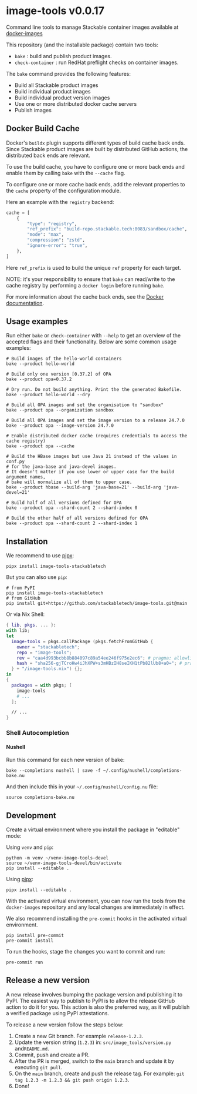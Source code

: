 # image-tools v0.0.17

Command line tools to manage Stackable container images available at [docker-images](https://github.com/stackabletech/docker-images)

This repository (and the installable package) contain two tools:

* `bake` : build and publish product images.
* `check-container` : run RedHat preflight checks on container images.

The `bake` command provides the following features:

* Build all Stackable product images
* Build individual product images
* Build individual product version images
* Use one or more distributed docker cache servers
* Publish images

## Docker Build Cache

Docker's `buildx` plugin supports different types of build cache back ends. Since Stackable product images are built by distributed GitHub actions, the distributed back ends are relevant.

To use the build cache, you have to configure one or more back ends and enable them by calling `bake` with the `--cache` flag.

To configure one or more cache back ends, add the relevant properties to the `cache` property of the configuration module.

Here an example with the `registry` backend:

```python
cache = [
    {
        "type": "registry",
        "ref_prefix": "build-repo.stackable.tech:8083/sandbox/cache",
        "mode": "max",
        "compression": "zstd",
        "ignore-error": "true",
    },
]
```

Here `ref_prefix` is used to build the unique `ref` property for each target.

NOTE: it's your responsibility to ensure that `bake` can read/write to the cache registry by performing a `docker login` before running `bake`.

For more information about the cache back ends, see the [Docker documentation](https://docs.docker.com/build/cache/backends/).

## Usage examples

Run either `bake` or `check-container` with `--help` to get an overview of the accepted flags and their functionality.
Below are some common usage examples:

```shell
# Build images of the hello-world containers
bake --product hello-world

# Build only one version [0.37.2] of OPA
bake --product opa=0.37.2

# Dry run. Do not build anything. Print the the generated Bakefile.
bake --product hello-world --dry

# Build all OPA images and set the organisation to "sandbox"
bake --product opa --organization sandbox

# Build all OPA images and set the image version to a release 24.7.0
bake --product opa --image-version 24.7.0

# Enable distributed docker cache (requires credentials to access the cache registry)
bake --product opa --cache

# Build the HBase images but use Java 21 instead of the values in conf.py
# for the java-base and java-devel images.
# It doesn't matter if you use lower or upper case for the build argument names,
# bake will normalize all of them to upper case.
bake --product hbase --build-arg 'java-base=21' --build-arg 'java-devel=21'

# Build half of all versions defined for OPA
bake --product opa --shard-count 2 --shard-index 0

# Build the other half of all versions defined for OPA
bake --product opa --shard-count 2 --shard-index 1
```

## Installation

We recommend to use [pipx](https://pypa.github.io/pipx/):

```shell
pipx install image-tools-stackabletech
```

But you can also use `pip`:

```shell
# from PyPI
pip install image-tools-stackabletech
# from GitHub
pip install git+https://github.com/stackabletech/image-tools.git@main
```

Or via Nix Shell:

```nix
{ lib, pkgs, ... }:
with lib;
let
  image-tools = pkgs.callPackage (pkgs.fetchFromGitHub {
    owner = "stackabletech";
    repo = "image-tools";
    rev = "caa4d993bcbb8b884097c89a54ee246f975e2ec6"; # pragma: allowlist secret
    hash = "sha256-gjTCroHw4iJhXPW+s3mHBzIH8seIKH1tPb82lUb8+a0="; # pragma: allowlist secret ; comment out to find new hashes when upgrading
  } + "/image-tools.nix") {};
in
{
  packages = with pkgs; [
    image-tools
    # ...
  ];

  // ...
}
```

### Shell Autocompletion

#### Nushell

Run this command for each new version of bake:

```text
bake --completions nushell | save -f ~/.config/nushell/completions-bake.nu
```

And then include this in your `~/.config/nushell/config.nu` file:

```text
source completions-bake.nu
```

## Development

Create a virtual environment where you install the package in "editable" mode:

Using `venv` and `pip`:

```shell
python -m venv ~/venv-image-tools-devel
source ~/venv-image-tools-devel/bin/activate
pip install --editable .
```

Using [pipx](https://pypa.github.io/pipx/):

```shell
pipx install --editable .
```

With the activated virtual environment, you can now run the tools from the `docker-images` repository and any local changes are immediately in effect.

We also recommend installing the `pre-commit` hooks in the activated virtual environment.

```shell
pip install pre-commit
pre-commit install
```

To run the hooks, stage the changes you want to commit and run:

```shell
pre-commit run
```

## Release a new version

A new release involves bumping the package version and publishing it to PyPI.
The easiest way to publish to PyPI is to allow the release GitHub action to do it for you.
This action is also the preferred way, as it will publish a verified package using PyPI attestations.

To release a new version follow the steps below:

1. Create a new Git branch. For example `release-1.2.3`.
2. Update the version string (`1.2.3`) in: `src/image_tools/version.py` and`README.md`.
3. Commit, push and create a PR.
4. After the PR is merged, switch to the `main` branch and update it by executing `git pull`.
5. On the `main` branch, create and push the release tag. For example: `git tag 1.2.3 -m 1.2.3 && git push origin 1.2.3`.
6. Done!

